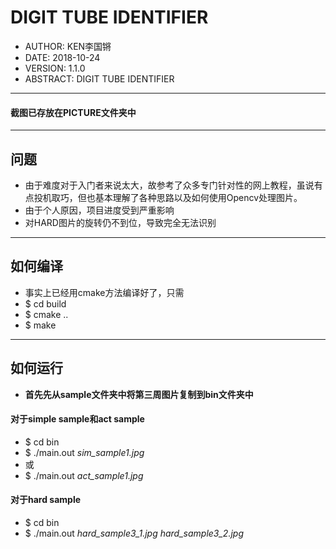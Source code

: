 # DIGIT TUBE IDENTIFIER

- AUTHOR: KEN李国锵
- DATE: 2018-10-24
- VERSION: 1.1.0
- ABSTRACT: DIGIT TUBE IDENTIFIER

---
#### 截图已存放在PICTURE文件夹中
---
## 问题

- 由于难度对于入门者来说太大，故参考了众多专门针对性的网上教程，虽说有点投机取巧，但也基本理解了各种思路以及如何使用Opencv处理图片。
- 由于个人原因，项目进度受到严重影响
- 对HARD图片的旋转仍不到位，导致完全无法识别

---
## 如何编译
- 事实上已经用cmake方法编译好了，只需 
- $ cd build
- $ cmake ..
- $ make

---
## 如何运行

- **首先先从sample文件夹中将第三周图片复制到bin文件夹中**

#### 对于simple sample和act sample

- $ cd bin
- $ ./main.out *sim_sample1.jpg*
- 或
- $ ./main.out *act_sample1.jpg*

####  对于hard sample

- $ cd bin
- $ ./main.out *hard_sample3_1.jpg hard_sample3_2.jpg*



